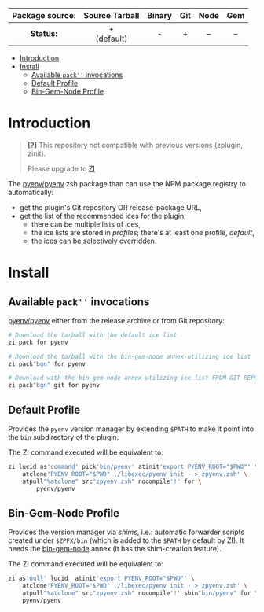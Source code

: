 | **Package source:** |  Source Tarball  | Binary | Git | Node | Gem |
| :-----------------: | :--------------: | :----: | :-: | :--: | :-: |
|     **Status:**     | + <br> (default) |   -    |  +  |  –   |  –  |

- [Introduction](#introduction)
- [Install](#install)
	- [Available `pack''` invocations](#available-pack-invocations)
	- [Default Profile](#default-profile)
	- [Bin-Gem-Node Profile](#bin-gem-node-profile)

# Introduction

> **[?]**
> This repository not compatible with previous versions (zplugin, zinit).
>
> Please upgrade to [ZI](https://github.com/z-shell-zi)

The [pyenv/pyenv](https://github.com/pyenv/pyenv) zsh package than can use the NPM package registry to automatically:

-   get the plugin's Git repository OR release-package URL,
-   get the list of the recommended ices for the plugin,
    -   there can be multiple lists of ices,
    -   the ice lists are stored in _profiles_; there's at least one profile, _default_,
    -   the ices can be selectively overridden.

# Install

## Available `pack''` invocations

[pyenv/pyenv](https://github.com/pyenv/pyenv) either from the release archive
or from Git repository:

```zsh
# Download the tarball with the default ice list
zi pack for pyenv

# Download the tarball with the bin-gem-node annex-utilizing ice list
zi pack"bgn" for pyenv

# Download with the bin-gem-node annex-utilizing ice list FROM GIT REPOSITORY
zi pack"bgn" git for pyenv
```

## Default Profile

Provides the `pyenv` version manager by extending `$PATH` to make it point into
the `bin` subdirectory of the plugin.

The ZI command executed will be equivalent to:

```zsh
zi lucid as'command' pick'bin/pyenv' atinit'export PYENV_ROOT="$PWD"' \
    atclone'PYENV_ROOT="$PWD" ./libexec/pyenv init - > zpyenv.zsh' \
    atpull"%atclone" src"zpyenv.zsh" nocompile'!' for \
        pyenv/pyenv
```

## Bin-Gem-Node Profile

Provides the version manager via _shims_, i.e.: automatic forwarder scripts created
under `$ZPFX/bin` (which is added to the `$PATH` by default by ZI). It needs the
[bin-gem-node](https://github.com/z-shell/z-a-bin-gem-node) annex (it has the
shim-creation feature).

The ZI command executed will be equivalent to:

```zsh
zi as'null' lucid  atinit'export PYENV_ROOT="$PWD"' \
    atclone'PYENV_ROOT="$PWD" ./libexec/pyenv init - > zpyenv.zsh' \
    atpull"%atclone" src"zpyenv.zsh" nocompile'!' sbin"bin/pyenv" for \
    pyenv/pyenv
```
